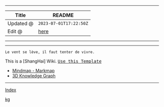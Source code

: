 -----

| Title     | README                                          |
| --------- | ----------------------------------------------- |
| Updated @ | `2023-07-01T17:22:50Z`                          |
| Edit @    | [here](https://github.com/junxnone/sh/issues/2) |

-----

-----

`Le vent se lève,
‌‍‍‌‍​‌‌‍​‍‌‌‌‌​‌‌‍‍‍​‌‍‍‍‍​‌‍‍‍‍​‌‍‍‌‍​‌‌‍​‍‍‌‌‌​‌‌‍‍‍​‌‌‌‍‍​‌‍‍‍‍​‌‍‍‌‍​‌‌‍​‌‌‌‌‍​‌‌‍‌​‍‌‌‌‌​‍‍‍‍‍​‍‍‍​‍‌​‌​‌‌‌​‌‌‌‌​‌‌‍il
faut tenter de vivre.`

This is a \[ShangHai\] Wiki. <kbd>[Use this
Template](https://github.com/junxnone/twiki/generate)</kbd>

  - [Mindmap -
    Markmap](https://junxnone.github.io/sh/markmap.html?md=https://junxnone.github.io/sh/_sidebar.md)
  - [3D Knowledge
    Graph](https://junxnone.github.io/jstools/3dkg/?json=https://junxnone.github.io/sh/kg.json)

-----

[Index](_sidebar.md ":include")

[kg](https://junxnone.github.io/jstools/3dkg/?json=https://junxnone.github.io/sh/kg.json ":include :type=iframe width=100% height=800px")
